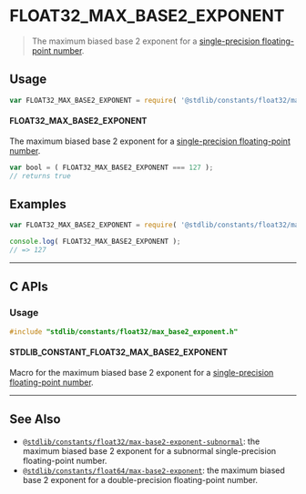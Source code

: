 <!--

@license Apache-2.0

Copyright (c) 2024 The Stdlib Authors.

Licensed under the Apache License, Version 2.0 (the "License");
you may not use this file except in compliance with the License.
You may obtain a copy of the License at

   http://www.apache.org/licenses/LICENSE-2.0

Unless required by applicable law or agreed to in writing, software
distributed under the License is distributed on an "AS IS" BASIS,
WITHOUT WARRANTIES OR CONDITIONS OF ANY KIND, either express or implied.
See the License for the specific language governing permissions and
limitations under the License.

-->

# FLOAT32_MAX_BASE2_EXPONENT

> The maximum biased base 2 exponent for a [single-precision floating-point number][ieee754].

<section class="usage">

## Usage

<!-- eslint-disable id-length -->

```javascript
var FLOAT32_MAX_BASE2_EXPONENT = require( '@stdlib/constants/float32/max-base2-exponent' );
```

#### FLOAT32_MAX_BASE2_EXPONENT

The maximum biased base 2 exponent for a [single-precision floating-point number][ieee754].

<!-- eslint-disable id-length -->

```javascript
var bool = ( FLOAT32_MAX_BASE2_EXPONENT === 127 );
// returns true
```

</section>

<!-- /.usage -->

<section class="examples">

## Examples

<!-- eslint no-undef: "error" -->

<!-- eslint-disable id-length -->

```javascript
var FLOAT32_MAX_BASE2_EXPONENT = require( '@stdlib/constants/float32/max-base2-exponent' );

console.log( FLOAT32_MAX_BASE2_EXPONENT );
// => 127
```

</section>

<!-- /.examples -->

<!-- C interface documentation. -->

* * *

<section class="c">

## C APIs

<!-- Section to include introductory text. Make sure to keep an empty line after the intro `section` element and another before the `/section` close. -->

<section class="intro">

</section>

<!-- /.intro -->

<!-- C usage documentation. -->

<section class="usage">

### Usage

```c
#include "stdlib/constants/float32/max_base2_exponent.h"
```

#### STDLIB_CONSTANT_FLOAT32_MAX_BASE2_EXPONENT

Macro for the maximum biased base 2 exponent for a [single-precision floating-point number][ieee754].

</section>

<!-- /.usage -->

<!-- C API usage notes. Make sure to keep an empty line after the `section` element and another before the `/section` close. -->

<section class="notes">

</section>

<!-- /.notes -->

<!-- C API usage examples. -->

<section class="examples">

</section>

<!-- /.examples -->

</section>

<!-- /.c -->

<!-- Section for related `stdlib` packages. Do not manually edit this section, as it is automatically populated. -->

<section class="related">

* * *

## See Also

-   <span class="package-name">[`@stdlib/constants/float32/max-base2-exponent-subnormal`][@stdlib/constants/float32/max-base2-exponent-subnormal]</span><span class="delimiter">: </span><span class="description">the maximum biased base 2 exponent for a subnormal single-precision floating-point number.</span>
-   <span class="package-name">[`@stdlib/constants/float64/max-base2-exponent`][@stdlib/constants/float64/max-base2-exponent]</span><span class="delimiter">: </span><span class="description">the maximum biased base 2 exponent for a double-precision floating-point number.</span>

</section>

<!-- /.related -->

<!-- Section for all links. Make sure to keep an empty line after the `section` element and another before the `/section` close. -->

<section class="links">

[ieee754]: https://en.wikipedia.org/wiki/IEEE_754-1985

<!-- <related-links> -->

[@stdlib/constants/float32/max-base2-exponent-subnormal]: https://github.com/stdlib-js/stdlib/tree/develop/lib/node_modules/%40stdlib/constants/float32/max-base2-exponent-subnormal

[@stdlib/constants/float64/max-base2-exponent]: https://github.com/stdlib-js/stdlib/tree/develop/lib/node_modules/%40stdlib/constants/float64/max-base2-exponent

<!-- </related-links> -->

</section>

<!-- /.links -->
